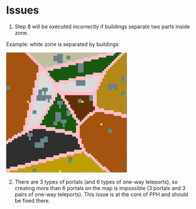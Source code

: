 # Issues

1. Step 8 will be executed incorrectly if buildings separate two parts inside zone.

Example: white zone is separated by buildings

![](resources/placedBuildings.png)

2. There are 3 types of portals (and 6 types of one-way teleports), so creating more than 6 portals on the map is
   impossible (3 portals and 3 pairs of one-way teleports). This issue is at the core of PPH and should be fixed there.